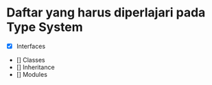 # Daftar yang harus diperlajari pada Type System
- [X] Interfaces
- [] Classes
- [] Inheritance
- [] Modules
